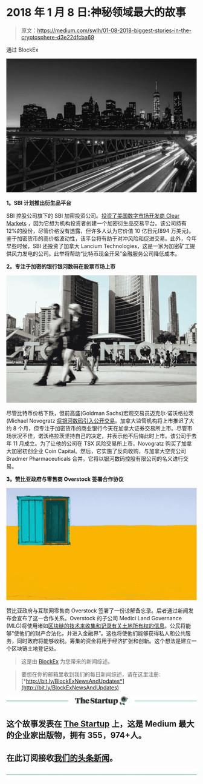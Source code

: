 # 2018 年 1 月 8 日:神秘领域最大的故事

> 原文：<https://medium.com/swlh/01-08-2018-biggest-stories-in-the-cryptosphere-d3e22dfcba69>

通过 BlockEx

![](img/8dad9cece4e76b45fbbb268e5a41f11a.png)

**1。SBI 计划推出衍生品平台**

SBI 控股公司旗下的 SBI 加密投资公司。[投资了美国数字市场开发商 Clear Markets](https://asia.nikkei.com/Spotlight/Bitcoin-evolution/Derivatives-platform-to-hedge-cryptocurrency-risk-planned-by-SBI) ，因为它想为机构投资者创建一个加密衍生品交易平台。该公司持有 12%的股份，尽管价格没有透露，但许多人认为它价值 10 亿日元(894 万美元)。鉴于加密货币的高价格波动性，该平台将有助于对冲风险和促进交易。此外，今年早些时候，SBI 还投资了加拿大 Lancium Technologies，这是一家为加密矿工提供风力发电的公司。此举将帮助“比特币现金开采”金融服务公司降低成本。

**2。专注于加密的银行银河数码在股票市场上市**

![](img/8d1d95b6f038131aa5c5dc2e7cb7c3e2.png)

尽管比特币价格下跌，但前高盛(Goldman Sachs)宏观交易员迈克尔·诺沃格拉茨(Michael Novogratz [将银河数码引入公开交易](https://www.cnbc.com/2018/08/01/novogratzs-crypto-bank-makes-stock-market-debut-despite-bitcoin-bear-.html?__source=facebook%7Ccrypto+)。加拿大监管机构将上市推迟了大约 8 个月，但专注于加密货币的商业银行今天在加拿大证券交易所上市。尽管市场状况不佳，诺沃格拉茨坚持自己的决定，并表示他不后悔此时上市。该公司于去年 11 月成立。为了让他的公司在 TSX 风险交易所上市，Novogratz 购买了加拿大加密初创企业 Coin Capital。然后，它实施了反向收购，与加拿大空壳公司 Bradmer Pharmaceuticals 合并。它将以银河数码控股有限公司的名义进行交易。

**3。赞比亚政府与零售商 Overstock 签署合作协议**

![](img/4935852e21b6fa3b499708ee27a470d3.png)

赞比亚政府与互联网零售商 Overstock 签署了一份谅解备忘录。后者通过新闻发布会宣布了这一合作关系。Overstock 的子公司 Medici Land Governance (MLG)将使用诸如[区块链的技术来收集和记录有关土地所有权的信息](https://cointelegraph.com/news/overstock-subsidiary-partners-with-zambian-govt-on-blockchain-land-registry)。公民将能够“使他们的财产合法化，并进入金融界”。这也将使他们能够获得私人和公共服务，同时政府将能够收税。筹集的资金将用于经济扩张和创新。这个想法是建立一个区块链土地登记处。

> 这是由 [BlockEx](http://bit.ly/BlockEx_) 为您带来的新闻综述。

> 要想在你的邮箱里收到我们的每日新闻综述，请在这里注册:[*http://bit.ly/BlockExNewsAndUpdates*](http://bit.ly/BlockExNewsAndUpdates)

[![](img/308a8d84fb9b2fab43d66c117fcc4bb4.png)](https://medium.com/swlh)

## 这个故事发表在 [The Startup](https://medium.com/swlh) 上，这是 Medium 最大的企业家出版物，拥有 355，974+人。

## 在此订阅接收[我们的头条新闻](http://growthsupply.com/the-startup-newsletter/)。

[![](img/b0164736ea17a63403e660de5dedf91a.png)](https://medium.com/swlh)